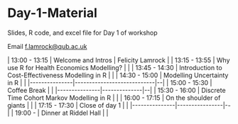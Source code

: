 # Day-1-Material

Slides, R code, and excel file for Day 1 of workshop

Email f.lamrock@qub.ac.uk 

| 13:00 - 13:15 | Welcome and Intros | Felicity Lamrock |
| 13:15 - 13:55 | Why use R for Health Economics Modelling? |  |
| 13:45 - 14:30 | Introduction to Cost-Effectiveness Modelling in R |  |
| 14:30 - 15:00 | Modelling Uncertainty in R |  |
|---------------|----------------------------|--|
| 15:00 - 15:30 | Coffee Break |  |
|---------------|--------------|--|
| 15:30 - 16:00 | Discrete Time Cohort Markov Modelling in R |  |
| 16:00 - 17:15 | On the shoulder of giants |  |
| 17:15 - 17:30 | Close of day 1 |  |
|---------------|----------------|--|
| 19:00 - | Dinner at Riddel Hall |  |
